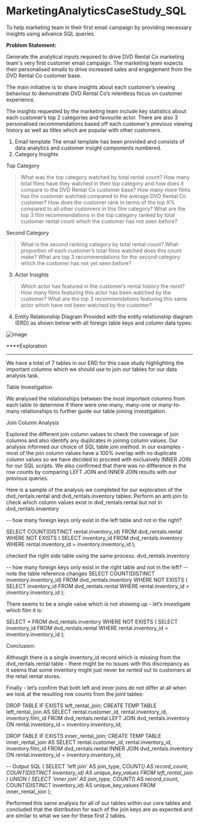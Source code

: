 # MarketingAnalyticsCaseStudy_SQL
To help marketing team in their first email campaign by providing necessary insights using advance SQL queries.

**Problem Statement:**

Generate the analytical inputs required to drive DVD Rental Co marketing team's very first customer email campaign.
The marketing team expects their personalised emails to drive increased sales and engagement from the DVD Rental Co customer base.

The main initiative is to share insights about each customer’s viewing behaviour to demonstrate DVD Rental Co’s relentless focus on customer experience.

The insights requested by the marketing team include key statistics about each customer’s top 2 categories and favourite actor. 
There are also 3 personalised recommendations based off each customer’s previous viewing history as well as titles which are popular with other customers.

1. Email template
  The email template has been provided and consists of data analytics and customer insight components numbered.
2. Category Insights

Top Category
> What was the top category watched by total rental count?
> How many total films have they watched in their top category and how does it compare to the DVD Rental Co customer base?
> How many more films has the customer watched compared to the average DVD Rental Co customer?
> How does the customer rank in terms of the top X% compared to all other customers in this film category?
> What are the top 3 film recommendations in the top category ranked by total customer rental count which the customer has not seen before?

Second Category
> What is the second ranking category by total rental count?
> What proportion of each customer’s total films watched does this count make?
> What are top 3 recommendations for the second category which the customer has not yet seen before?

3. Actor Insights
> Which actor has featured in the customer’s rental history the most?
> How many films featuring this actor has been watched by the customer?
> What are the top 3 recommendations featuring this same actor which have not been watched by the customer?

4. Entity Relationship Diagram
Provided with the entity relationship diagram (ERD) as shown below with all foreign table keys and column data types:

![image](https://user-images.githubusercontent.com/89623051/137928027-8871319e-3d51-4d06-9ea5-aaba3777b241.png)


****Exploration
****

We have a total of 7 tables in our ERD for this case study highlighting the important columns which we should use to join our tables for our data analysis task.

Table Investigation

We analysed the relationships between the most important columns from each table to determine if there were one-many, many-one or many-to-many relationships to further guide our table joining investigation.

Join Column Analysis

Explored the different join column values to check the coverage of join columns and also identify any duplicates in joining column values.
Our analysis informed our choice of SQL table join method. In our examples - most of the join column values have a 100% overlap with no duplicate column values
so we have decided to proceed with exclusively INNER JOIN for our SQL scripts. We also confirmed that there was no difference in the row counts by comparing
LEFT JOIN and INNER JOIN results with our previous queries.

Here is a sample of the analysis we completed for our exploration of the dvd_rentals.rental and dvd_rentals.inventory tables:
Perform an anti join to check which column values exist in dvd_rentals.rental but not in dvd_rentals.inventory

-- how many foreign keys only exist in the left table and not in the right?

SELECT
  COUNT(DISTINCT rental.inventory_id)
FROM dvd_rentals.rental
WHERE NOT EXISTS (
  SELECT inventory_id
  FROM dvd_rentals.inventory
  WHERE rental.inventory_id = inventory.inventory_id
);

checked the right side table using the same process: dvd_rentals.inventory

-- how many foreign keys only exist in the right table and not in the left?
-- note the table reference changes
SELECT
  COUNT(DISTINCT inventory.inventory_id)
FROM dvd_rentals.inventory
WHERE NOT EXISTS (
  SELECT inventory_id
  FROM dvd_rentals.rental
  WHERE rental.inventory_id = inventory.inventory_id
);

There seems to be a single value which is not showing up - let’s investigate which film it is:

SELECT *
FROM dvd_rentals.inventory
WHERE NOT EXISTS (
  SELECT inventory_id
  FROM dvd_rentals.rental
  WHERE rental.inventory_id = inventory.inventory_id
);

Conclusion: 

Although there is a single inventory_id record which is missing from the dvd_rentals.rental table - there might be no issues with this discrepancy 
as it seems that some inventory might just never be rented out to customers at the retail rental stores.

Finally - 
let’s confirm that both left and inner joins do not differ at all when we look at the resulting row counts from the joint tables:

DROP TABLE IF EXISTS left_rental_join;
CREATE TEMP TABLE left_rental_join AS
SELECT
  rental.customer_id,
  rental.inventory_id,
  inventory.film_id
FROM dvd_rentals.rental
LEFT JOIN dvd_rentals.inventory
  ON rental.inventory_id = inventory.inventory_id;

DROP TABLE IF EXISTS inner_rental_join;
CREATE TEMP TABLE inner_rental_join AS
SELECT
  rental.customer_id,
  rental.inventory_id,
  inventory.film_id
FROM dvd_rentals.rental
INNER JOIN dvd_rentals.inventory
  ON rental.inventory_id = inventory.inventory_id;

-- Output SQL
(
  SELECT
    'left join' AS join_type,
    COUNT(*) AS record_count,
    COUNT(DISTINCT inventory_id) AS unique_key_values
  FROM left_rental_join
)
UNION
(
  SELECT
    'inner join' AS join_type,
    COUNT(*) AS record_count,
    COUNT(DISTINCT inventory_id) AS unique_key_values
  FROM inner_rental_join
);

Performed this same analysis for all of our tables within our core tables and concluded that the distribution for each of the join keys are as expected 
and are similar to what we see for these first 2 tables.




  
